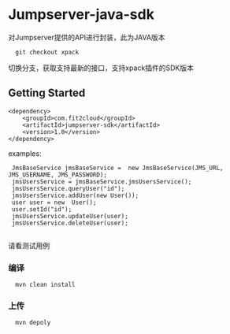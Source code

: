 # Jumpserver-java-sdk 

对Jumpserver提供的API进行封装，此为JAVA版本

```
  git checkout xpack 
```
切换分支，获取支持最新的接口，支持xpack插件的SDK版本


## Getting Started

```
<dependency>
    <groupId>com.fit2cloud</groupId>
    <artifactId>jumpserver-sdk</artifactId>
    <version>1.0</version>
</dependency>
```

examples: 
```
 JmsBaseService jmsBaseService =  new JmsBaseService(JMS_URL, JMS_USERNAME, JMS_PASSWORD);
 jmsUsersService = jmsBaseService.jmsUsersService();
 jmsUsersService.queryUser("id");
 jmsUsersService.addUser(new User());
 user user = new  User();
 user.setId("id");
 jmsUsersService.updateUser(user);
 jmsUsersService.deleteUser(user);
 
```
请看测试用例

### 编译

```
  mvn clean install 
```


### 上传
```
  mvn depoly
```

